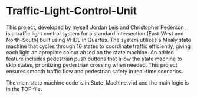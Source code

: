 # Traffic-Light-Control-Unit

This project, developed by myself Jordan Leis and Christopher Pederson , is a traffic light control system for a standard intersection (East-West and North-South) built using VHDL in Quartus. The system utilizes a Mealy state machine that cycles through 16 states to coordinate traffic efficiently, giving each light an apropiate colour absed on the state machine. An added feature includes pedestrian push buttons that allow the state machine to skip states, prioritizing pedestrian crossing when needed. This project ensures smooth traffic flow and pedestrian safety in real-time scenarios.

The main state machine code is in State_Machine.vhd and the main logic is in the TOP file.

